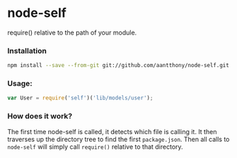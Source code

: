node-self
=========

require() relative to the path of your module.

### Installation

```bash
npm install --save --from-git git://github.com/aantthony/node-self.git
```

### Usage:

```js
var User = require('self')('lib/models/user');
```

### How does it work?

The first time node-self is called, it detects which file is calling it. It then traverses up the directory tree to find the first `package.json`. Then all calls to `node-self` will simply call `require()` relative to that directory.
